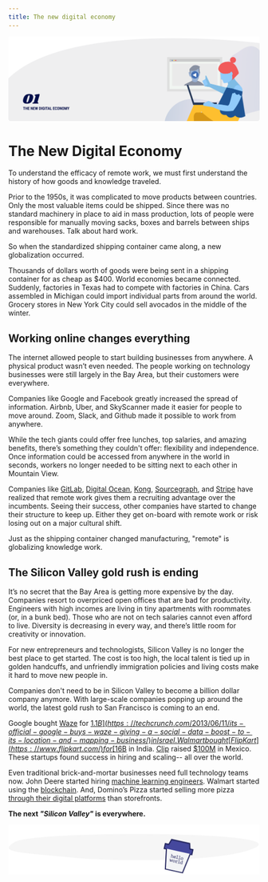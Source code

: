 ```yaml
---
title: The new digital economy
---
```


![The New Digital Economy](./assets/header-illustrations/1.png)

# The New Digital Economy

To understand the efficacy of remote work, we must first understand the history of how goods and knowledge traveled.

Prior to the 1950s, it was complicated to move products between countries. Only the most valuable items could be shipped. Since there was no standard machinery in place to aid in mass production, lots of people were responsible for manually moving sacks, boxes and barrels between ships and warehouses. Talk about hard work.

So when the standardized shipping container came along, a new globalization occurred.

Thousands of dollars worth of goods were being sent in a shipping container for as cheap as \$400. World economies became connected. Suddenly, factories in Texas had to compete with factories in China. Cars assembled in Michigan could import individual parts from around the world. Grocery stores in New York City could sell avocados in the middle of the winter.

## Working online changes everything

The internet allowed people to start building businesses from anywhere. A physical product wasn’t even needed. The people working on technology businesses were still largely in the Bay Area, but their customers were everywhere.

Companies like Google and Facebook greatly increased the spread of information. Airbnb, Uber, and SkyScanner made it easier for people to move around. Zoom, Slack, and Github made it possible to work from anywhere.

While the tech giants could offer free lunches, top salaries, and amazing benefits, there’s something they couldn't offer: flexibility and independence. Once information could be accessed from anywhere in the world in seconds, workers no longer needed to be sitting next to each other in Mountain View.

Companies like [GitLab](https://about.gitlab.com/), [Digital Ocean](https://www.digitalocean.com/), [Kong](https://konghq.com/), [Sourcegraph](https://about.sourcegraph.com/), and [Stripe](https://stripe.com/en-it) have realized that remote work gives them a recruiting advantage over the incumbents. Seeing their success, other companies have started to change their structure to keep up. Either they get on-board with remote work or risk losing out on a major cultural shift.

Just as the shipping container changed manufacturing, "remote" is globalizing knowledge work.

## The Silicon Valley gold rush is ending

It’s no secret that the Bay Area is getting more expensive by the day. Companies resort to overpriced open offices that are bad for productivity. Engineers with high incomes are living in tiny apartments with roommates (or, in a bunk bed). Those who are not on tech salaries cannot even afford to live. Diversity is decreasing in every way, and there’s little room for creativity or innovation.

For new entrepreneurs and technologists, Silicon Valley is no longer the best place to get started. The cost is too high, the local talent is tied up in golden handcuffs, and unfriendly immigration policies and living costs make it hard to move new people in.

Companies don't need to be in Silicon Valley to become a billion dollar company anymore. With large-scale companies popping up around the world, the latest gold rush to San Francisco is coming to an end.

Google bought [Waze](https://www.waze.com/) for [$1.1B](https://techcrunch.com/2013/06/11/its-official-google-buys-waze-giving-a-social-data-boost-to-its-location-and-mapping-business/) in Israel. Walmart bought [FlipKart](https://www.flipkart.com/) for [$16B](https://techcrunch.com/2018/08/20/walmart-flipkart-deal-done/) in India. [Clip](https://clip.mx/) raised [\$100M](https://www.crunchbase.com/organization/payclip#section-overview) in Mexico. These startups found success in hiring and scaling-- all over the world.

Even traditional brick-and-mortar businesses need full technology teams now. John Deere started hiring [machine learning engineers](https://www.enterpriseai.news/2019/10/15/john-deere-uses-machine-learning-to-help-fewer-farmers-do-more-with-less/). Walmart started using the [blockchain](https://corporate.walmart.com/tech). And, Domino’s Pizza started selling more pizza [through their digital platforms](https://www.latimes.com/business/la-fi-agenda-dominos-20170515-story.html) than storefronts.

**The next _"Silicon Valley"_ is everywhere.**

![Divider illustration - "hello world coffee cup"](./assets/divider-illustrations/divider-6.png)